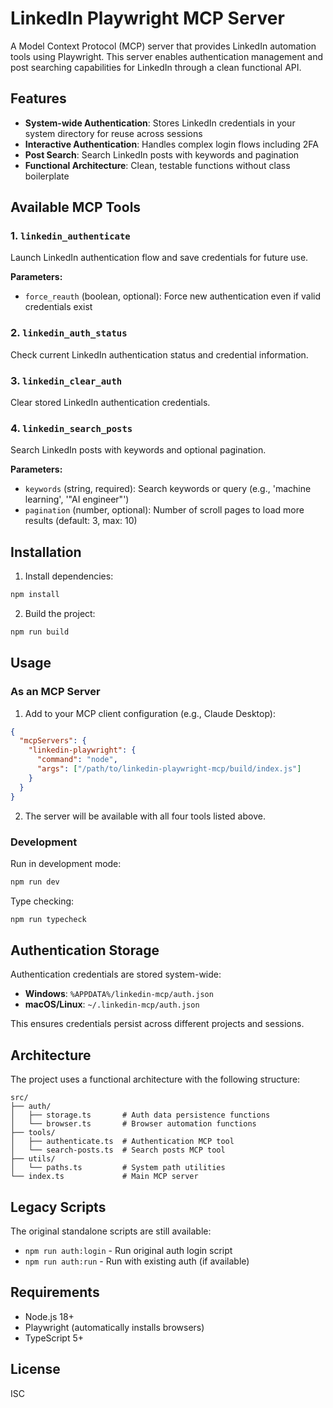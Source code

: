 # LinkedIn Playwright MCP Server

A Model Context Protocol (MCP) server that provides LinkedIn automation tools using Playwright. This server enables authentication management and post searching capabilities for LinkedIn through a clean functional API.

## Features

- **System-wide Authentication**: Stores LinkedIn credentials in your system directory for reuse across sessions
- **Interactive Authentication**: Handles complex login flows including 2FA
- **Post Search**: Search LinkedIn posts with keywords and pagination
- **Functional Architecture**: Clean, testable functions without class boilerplate

## Available MCP Tools

### 1. `linkedin_authenticate`
Launch LinkedIn authentication flow and save credentials for future use.

**Parameters:**
- `force_reauth` (boolean, optional): Force new authentication even if valid credentials exist

### 2. `linkedin_auth_status`
Check current LinkedIn authentication status and credential information.

### 3. `linkedin_clear_auth`
Clear stored LinkedIn authentication credentials.

### 4. `linkedin_search_posts`
Search LinkedIn posts with keywords and optional pagination.

**Parameters:**
- `keywords` (string, required): Search keywords or query (e.g., 'machine learning', '"AI engineer"')
- `pagination` (number, optional): Number of scroll pages to load more results (default: 3, max: 10)

## Installation

1. Install dependencies:
```bash
npm install
```

2. Build the project:
```bash
npm run build
```

## Usage

### As an MCP Server

1. Add to your MCP client configuration (e.g., Claude Desktop):
```json
{
  "mcpServers": {
    "linkedin-playwright": {
      "command": "node",
      "args": ["/path/to/linkedin-playwright-mcp/build/index.js"]
    }
  }
}
```

2. The server will be available with all four tools listed above.

### Development

Run in development mode:
```bash
npm run dev
```

Type checking:
```bash
npm run typecheck
```

## Authentication Storage

Authentication credentials are stored system-wide:
- **Windows**: `%APPDATA%/linkedin-mcp/auth.json`
- **macOS/Linux**: `~/.linkedin-mcp/auth.json`

This ensures credentials persist across different projects and sessions.

## Architecture

The project uses a functional architecture with the following structure:

```
src/
├── auth/
│   ├── storage.ts       # Auth data persistence functions
│   └── browser.ts       # Browser automation functions
├── tools/
│   ├── authenticate.ts  # Authentication MCP tool
│   └── search-posts.ts  # Search posts MCP tool
├── utils/
│   └── paths.ts         # System path utilities
└── index.ts             # Main MCP server
```

## Legacy Scripts

The original standalone scripts are still available:
- `npm run auth:login` - Run original auth login script
- `npm run auth:run` - Run with existing auth (if available)

## Requirements

- Node.js 18+
- Playwright (automatically installs browsers)
- TypeScript 5+

## License

ISC
